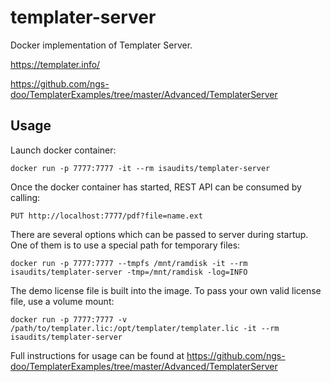 # templater-server

Docker implementation of Templater Server. 

https://templater.info/

https://github.com/ngs-doo/TemplaterExamples/tree/master/Advanced/TemplaterServer

## Usage

Launch docker container:

    docker run -p 7777:7777 -it --rm isaudits/templater-server

Once the docker container has started, REST API can be consumed by calling:

    PUT http://localhost:7777/pdf?file=name.ext

There are several options which can be passed to server during startup. One of them is to use a special path for temporary files:

    docker run -p 7777:7777 --tmpfs /mnt/ramdisk -it --rm isaudits/templater-server -tmp=/mnt/ramdisk -log=INFO

The demo license file is built into the image. To pass your own valid license file, use a volume mount:

    docker run -p 7777:7777 -v /path/to/templater.lic:/opt/templater/templater.lic -it --rm isaudits/templater-server

Full instructions for usage can be found at https://github.com/ngs-doo/TemplaterExamples/tree/master/Advanced/TemplaterServer